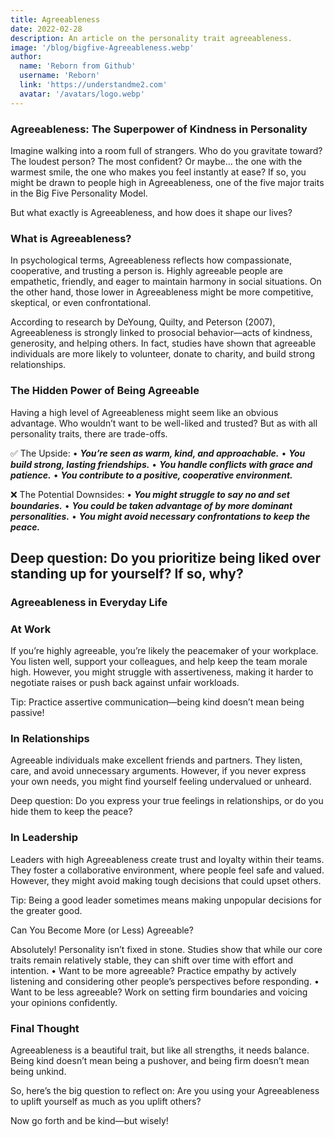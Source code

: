 ```yaml
---
title: Agreeableness
date: 2022-02-28
description: An article on the personality trait agreeableness.
image: '/blog/bigfive-Agreeableness.webp'
author:
  name: 'Reborn from Github'
  username: 'Reborn'
  link: 'https://understandme2.com'
  avatar: '/avatars/logo.webp'
---
```


### Agreeableness: The Superpower of Kindness in Personality

Imagine walking into a room full of strangers. Who do you gravitate toward? The loudest person? The most confident? Or maybe… the one with the warmest smile, the one who makes you feel instantly at ease? If so, you might be drawn to people high in Agreeableness, one of the five major traits in the Big Five Personality Model.

But what exactly is Agreeableness, and how does it shape our lives?

### What is Agreeableness?

In psychological terms, Agreeableness reflects how compassionate, cooperative, and trusting a person is. Highly agreeable people are empathetic, friendly, and eager to maintain harmony in social situations. On the other hand, those lower in Agreeableness might be more competitive, skeptical, or even confrontational.

According to research by DeYoung, Quilty, and Peterson (2007), Agreeableness is strongly linked to prosocial behavior—acts of kindness, generosity, and helping others. In fact, studies have shown that agreeable individuals are more likely to volunteer, donate to charity, and build strong relationships.

### The Hidden Power of Being Agreeable

Having a high level of Agreeableness might seem like an obvious advantage. Who wouldn’t want to be well-liked and trusted? But as with all personality traits, there are trade-offs.

✅ The Upside:
	•	***You’re seen as warm, kind, and approachable.***
	•	***You build strong, lasting friendships.***
	•	***You handle conflicts with grace and patience.***
	•	***You contribute to a positive, cooperative environment.***

❌ The Potential Downsides:
	•	***You might struggle to say no and set boundaries.***
	•	***You could be taken advantage of by more dominant personalities.***
	•	***You might avoid necessary confrontations to keep the peace.***

## Deep question: Do you prioritize being liked over standing up for yourself? If so, why?

### Agreeableness in Everyday Life

### At Work

If you’re highly agreeable, you’re likely the peacemaker of your workplace. You listen well, support your colleagues, and help keep the team morale high. However, you might struggle with assertiveness, making it harder to negotiate raises or push back against unfair workloads.

Tip: Practice assertive communication—being kind doesn’t mean being passive!

### In Relationships

Agreeable individuals make excellent friends and partners. They listen, care, and avoid unnecessary arguments. However, if you never express your own needs, you might find yourself feeling undervalued or unheard.

Deep question: Do you express your true feelings in relationships, or do you hide them to keep the peace?

### In Leadership

Leaders with high Agreeableness create trust and loyalty within their teams. They foster a collaborative environment, where people feel safe and valued. However, they might avoid making tough decisions that could upset others.

Tip: Being a good leader sometimes means making unpopular decisions for the greater good.

Can You Become More (or Less) Agreeable?

Absolutely! Personality isn’t fixed in stone. Studies show that while our core traits remain relatively stable, they can shift over time with effort and intention.
	•	Want to be more agreeable? Practice empathy by actively listening and considering other people’s perspectives before responding.
	•	Want to be less agreeable? Work on setting firm boundaries and voicing your opinions confidently.

### Final Thought

Agreeableness is a beautiful trait, but like all strengths, it needs balance. Being kind doesn’t mean being a pushover, and being firm doesn’t mean being unkind.

So, here’s the big question to reflect on: Are you using your Agreeableness to uplift yourself as much as you uplift others?

Now go forth and be kind—but wisely!
